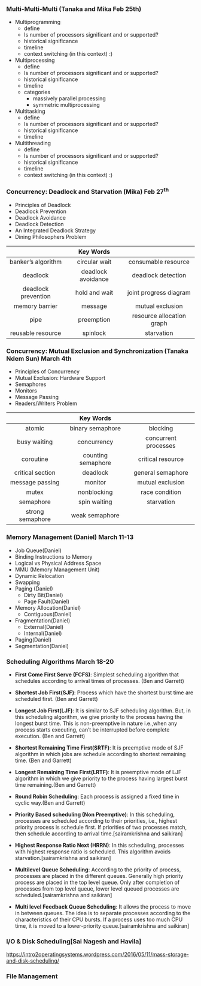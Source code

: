 ### Multi-Multi-Multi (Tanaka and Mika Feb 25th)
  - Multiprogramming
    - define
    - Is number of processors significant and or supported?
    - historical significance
    - timeline
    - context switching (in this context) :)
  - Multiprocessing
    - define
    - Is number of processors significant and or supported?
    - historical significance
    - timeline
    - categories
      - massively parallel processing
      - symmetric multiprocessing
  - Multitasking
    - define
    - Is number of processors significant and or supported?
    - historical significance
    - timeline
  - Multithreading
    - define
    - Is number of processors significant and or supported?
    - historical significance
    - timeline
    - context switching (in this context) :)

### Concurrency: Deadlock and Starvation (Mika)  Feb 27<sup>th</sup>

- Principles of Deadlock
- Deadlock Prevention
- Deadlock Avoidance
- Deadlock Detection
- An Integrated Deadlock Strategy
- Dining Philosophers Problem

|                     |     Key Words      |                           |
|:-------------------:|:------------------:|:-------------------------:|
| banker’s algorithm  |   circular wait    |    consumable resource    |
|      deadlock       | deadlock avoidance |    deadlock detection     |
| deadlock prevention |   hold and wait    |  joint progress diagram   |
|   memory barrier    |      message       |     mutual exclusion      |
|        pipe         |     preemption     | resource allocation graph |
|  reusable resource  |      spinlock      |        starvation         |


### Concurrency: Mutual Exclusion and Synchronization (Tanaka Ndem Sun) March 4th
- Principles of Concurrency
- Mutual Exclusion: Hardware Support
- Semaphores 
- Monitors 
- Message Passing 
- Readers/Writers Problem 

|                  |     Key Words      |                      |
|:----------------:|:------------------:|:--------------------:|
|      atomic      |  binary semaphore  |       blocking       |
|   busy waiting   |    concurrency     | concurrent processes |
|    coroutine     | counting semaphore |  critical resource   |
| critical section |      deadlock      |  general semaphore   |
| message passing  |      monitor       |   mutual exclusion   |
|      mutex       |    nonblocking     |    race condition    |
|    semaphore     |    spin waiting    |      starvation      |
| strong semaphore |   weak semaphore   |                      |



### Memory Management (Daniel) March 11-13
- Job Queue(Daniel)
- Binding Instructions to Memory
- Logical vs Physical Address Space
- MMU (Memory Management Unit)
- Dynamic Relocation
- Swapping
- Paging (Daniel)
  - Dirty Bit(Daniel)
  - Page Fault(Daniel)
- Memory Allocation(Daniel)
  - Contiguous(Daniel)
- Fragmentation(Daniel)
    - External(Daniel)
    - Internal(Daniel)
- Paging(Daniel)
- Segmentation(Daniel)

### Scheduling Algorithms March 18-20

- **First Come First Serve (FCFS)**: Simplest scheduling algorithm that schedules according to arrival times of processes. (Ben and Garrett)

- **Shortest Job First(SJF)**: Process which have the shortest burst time are scheduled first. (Ben and Garrett)

- **Longest Job First(LJF)**: It is similar to SJF scheduling algorithm. But, in this scheduling algorithm, we give priority to the process having the longest burst time. This is non-preemptive in nature i.e.,when any process starts executing, can’t be interrupted before complete execution. (Ben and Garrett)

- **Shortest Remaining Time First(SRTF)**: It is preemptive mode of SJF algorithm in which jobs are schedule according to shortest remaining time. (Ben and Garrett)

- **Longest Remaining Time First(LRTF)**: It is preemptive mode of LJF algorithm in which we give priority to the process having largest burst time remaining.(Ben and Garrett)

- **Round Robin Scheduling**: Each process is assigned a fixed time in cyclic way.(Ben and Garrett)

- **Priority Based scheduling (Non Preemptive)**: In this scheduling, processes are scheduled according to their priorities, i.e., highest priority process is schedule first. If priorities of two processes match, then schedule according to arrival time.[sairamkrishna and saikiran]

- **Highest Response Ratio Next (HRRN)**: In this scheduling, processes with highest response ratio is scheduled. This algorithm avoids starvation.[sairamkrishna and saikiran]

- **Multilevel Queue Scheduling**: According to the priority of process, processes are placed in the different queues. Generally high priority process are placed in the top level queue. Only after completion of processes from top level queue, lower level queued processes are scheduled.[sairamkrishna and saikiran]

- **Multi level Feedback Queue Scheduling**: It allows the process to move in between queues. The idea is to separate processes according to the characteristics of their CPU bursts. If a process uses too much CPU time, it is moved to a lower-priority queue.[sairamkrishna and saikiran]
  
### I/O & Disk Scheduling[Sai Nagesh and Havila]

https://intro2operatingsystems.wordpress.com/2016/05/11/mass-storage-and-disk-scheduling/
  
### File Management
